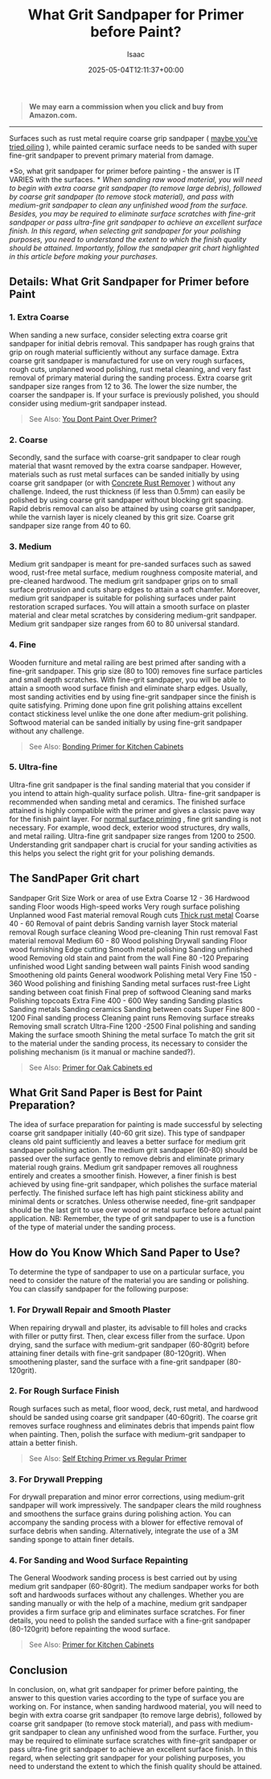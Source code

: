 ﻿---
author: Isaac
layout: post
title: What Grit Sandpaper for Primer before Paint?
date: '2025-05-04T12:11:37+00:00'
categories:
- DIY Paintings
tags: []
slug: /what-grit-sandpaper-for-primer-before-paint/
lastmod: 2025-05-07T12:21:29+03:00
---
> **We may earn a commission when you click and buy from Amazon.com.**
>

---
Surfaces such as rust metal require coarse grip sandpaper (
[maybe you've tried oiling](https://pestpolicy.com/how-does-oiling-prevent-rusting/)
), while painted ceramic surface needs to be sanded with super fine-grit sandpaper to prevent primary material from damage.

*So, what grit sandpaper for primer before painting - the answer is IT VARIES with the surfaces. *
*When sanding raw wood material, you will need to begin with extra coarse grit sandpaper (to remove large debris), followed by coarse grit sandpaper (to remove stock material), and pass with medium-grit sandpaper to clean any unfinished wood from the surface.*
*Besides, you may be required to eliminate surface scratches with fine-grit sandpaper or pass ultra-fine grit sandpaper to achieve an excellent surface finish. In this regard, when selecting grit sandpaper for your polishing purposes, you need to understand the extent to which the finish quality should be attained. Importantly, follow the sandpaper grit chart highlighted in this article before making your purchases.*
## Details: What Grit Sandpaper for Primer before Paint
### 1. Extra Coarse
When sanding a new surface, consider selecting extra coarse grit sandpaper for initial debris removal. This sandpaper has rough grains that grip on rough material sufficiently without any surface damage.
Extra coarse grit sandpaper is manufactured for use on very rough surfaces, rough cuts, unplanned wood polishing, rust metal cleaning, and very fast removal of primary material during the sanding process.
Extra coarse grit sandpaper size ranges from 12 to 36. The lower the size number, the coarser the sandpaper is. If your surface is previously polished, you should consider using medium-grit sandpaper instead.
> See Also:
> [You Dont Paint Over Primer?](https://pestpolicy.com/what-happens-if-you-dont-paint-over-primer/)
### 2. Coarse
Secondly, sand the surface with coarse-grit sandpaper to clear rough material that wasnt removed by the extra coarse sandpaper.
However, materials such as rust metal surfaces can be sanded initially by using coarse grit sandpaper (or with
[Concrete Rust Remover](https://pestpolicy.com/best-concrete-rust-remover/)
) without any challenge.
Indeed, the rust thickness (if less than 0.5mm) can easily be polished by using coarse grit sandpaper without blocking grit spacing.
Rapid debris removal can also be attained by using coarse grit sandpaper, while the varnish layer is nicely cleaned by this grit size. Coarse grit sandpaper size range from 40 to 60.
### 3. Medium
Medium grit sandpaper is meant for pre-sanded surfaces such as sawed wood, rust-free metal surface, medium roughness composite material, and pre-cleaned hardwood.
The medium grit sandpaper grips on to small surface protrusion and cuts sharp edges to attain a soft chamfer.
Moreover, medium grit sandpaper is suitable for polishing surfaces under paint restoration  scraped surfaces.
You will attain a smooth surface on plaster material and clear metal scratches by considering medium-grit sandpaper.
Medium grit sandpaper size ranges from 60 to 80 universal standard.
### 4. Fine
Wooden furniture and metal railing are best primed after sanding with a fine-grit sandpaper. This grip size (80 to 100) removes fine surface particles and small depth scratches.
With fine-grit sandpaper, you will be able to attain a smooth wood surface finish and eliminate sharp edges.
Usually, most sanding activities end by using fine-grit sandpaper since the finish is quite satisfying.
Priming done upon fine grit polishing attains excellent contact stickiness level unlike the one done after medium-grit polishing.
Softwood material can be sanded initially by using fine-grit sandpaper without any challenge.
> See Also:
> [Bonding Primer for Kitchen Cabinets](https://pestpolicy.com/best-bonding-primer-for-kitchen-cabinets/)
### 5. Ultra-fine
Ultra-fine grit sandpaper is the final sanding material that you consider if you intend to attain high-quality surface polish.
Ultra- fine-grit sandpaper is recommended when sanding metal and ceramics. The finished surface attained is highly compatible with the primer and gives a classic pave way for the finish paint layer.
For
[normal surface priming](https://pestpolicy.com/zinsser-bin-primer-review/)
, fine grit sanding is not necessary. For example, wood deck, exterior wood structures, dry walls, and metal railing. Ultra-fine grit sandpaper size ranges from 1200 to 2500.
Understanding grit sandpaper chart is crucial for your sanding activities as this helps you select the right grit for your polishing demands.
## The SandPaper Grit chart
Sandpaper
Grit Size
Work or area of use
Extra Coarse
12 - 36
Hardwood sanding
Floor woods
High-speed works
Very rough surface polishing
Unplanned wood
Fast material removal
Rough cuts
[Thick rust metal](https://pestpolicy.com/how-to-remove-rust-from-large-metal-objects/)
Coarse
40 - 60
Removal of paint debris
Sanding varnish layer
Stock material removal
Rough surface cleaning
Wood pre-cleaning
Thin rust removal
Fast material removal
Medium
60 - 80
Wood polishing
Drywall sanding
Floor wood furnishing
Edge cutting
Smooth metal polishing
Sanding unfinished wood
Removing old stain and paint from the wall
Fine
80 -120
Preparing unfinished wood
Light sanding between wall paints
Finish wood sanding
Smoothening old paints
General woodwork
Polishing metal
Very Fine
150 - 360
Wood polishing and finishing
Sanding metal surfaces  rust-free
Light sanding between coat finish
Final prep of softwood
Cleaning sand marks
Polishing topcoats
Extra Fine
400 - 600
Wey sanding
Sanding plastics
Sanding metals
Sanding ceramics
Sanding between coats
Super Fine
800 - 1200
Final sanding process
Cleaning paint runs
Removing surface streaks
Removing small scratch
Ultra-Fine
1200 -2500
Final polishing and sanding
Making the surface smooth
Shining the metal surface
To match the grit sit to the material under the sanding process, its necessary to consider the polishing mechanism (is it manual or machine sanded?).
> See Also:
> [Primer for Oak Cabinets ed](https://pestpolicy.com/best-primer-for-oak-cabinets/)
## What Grit Sand Paper is Best for Paint Preparation?
The idea of surface preparation for painting is made successful by selecting coarse grit sandpaper initially (40-60 grit size).
This type of sandpaper cleans old paint sufficiently and leaves a better surface for medium grit sandpaper polishing action.
The medium grit sandpaper (60-80) should be passed over the surface gently to remove debris and eliminate primary material rough grains. Medium grit sandpaper removes all roughness entirely and creates a smoother finish.
However, a finer finish is best achieved by using fine-grit sandpaper, which polishes the surface material perfectly.
The finished surface left has high paint stickiness ability and minimal dents or scratches.
Unless otherwise needed, fine-grit sandpaper should be the last grit to use over wood or metal surface before actual paint application.
NB: Remember, the type of grit sandpaper to use is a function of the type of material under the sanding process.
## How do You Know Which Sand Paper to Use?
To determine the type of sandpaper to use on a particular surface, you need to consider the nature of the material you are sanding or polishing. You can classify sandpaper for the following purpose:
### 1. For Drywall Repair and Smooth Plaster
When repairing drywall and plaster, its advisable to fill holes and cracks with filler or putty first.
Then, clear excess filler from the surface. Upon drying, sand the surface with medium-grit sandpaper (60-80grit) before attaining finer details with fine-grit sandpaper (80-120grit).
When smoothening plaster, sand the surface with a fine-grit sandpaper (80-120grit).
### 2. For Rough Surface Finish
Rough surfaces such as metal, floor wood, deck, rust metal, and hardwood should be sanded using coarse grit sandpaper (40-60grit).
The coarse grit removes surface roughness and eliminates debris that impends paint flow when painting.
Then, polish the surface with medium-grit sandpaper to attain a better finish.
> See Also:
> [Self Etching Primer vs Regular Primer](https://pestpolicy.com/self-etching-primer-vs-regular-primer/)
### 3. For Drywall Prepping
For drywall preparation and minor error corrections, using medium-grit sandpaper will work impressively.
The sandpaper clears the mild roughness and smoothens the surface grains during polishing action.
You can accompany the sanding process with a blower for effective removal of surface debris when sanding.
Alternatively, integrate the use of a 3M sanding sponge to attain finer details.
### 4. For Sanding and Wood Surface Repainting
The General Woodwork sanding process is best carried out by using medium grit sandpaper (60-80grit).
The medium sandpaper works for both soft and hardwoods surfaces without any challenges.
Whether you are sanding manually or with the help of a machine, medium grit sandpaper provides a firm surface grip and eliminates surface scratches.
For finer details, you need to polish the sanded surface with a fine-grit sandpaper (80-120grit) before repainting the wood surface.
> See Also:
> [Primer for Kitchen Cabinets](https://pestpolicy.com/best-primer-for-kitchen-cabinets/)
## Conclusion
In conclusion, on, what grit sandpaper for primer before painting, the answer to this question varies according to the type of surface you are working on.
For instance, when sanding hardwood material, you will need to begin with extra coarse grit sandpaper (to remove large debris), followed by coarse grit sandpaper (to remove stock material), and pass with medium-grit sandpaper to clean any unfinished wood from the surface.
Further, you may be required to eliminate surface scratches with fine-grit sandpaper or pass ultra-fine grit sandpaper to achieve an excellent surface finish.
In this regard, when selecting grit sandpaper for your polishing purposes, you need to understand the extent to which the finish quality should be attained.
